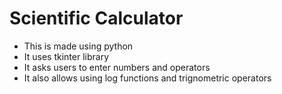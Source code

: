 # Scientific Calculator

<ul>
  <li>This is made using python</li>
  <li>It uses tkinter library</li>
  <li>It asks users to enter numbers and operators</li>
  <li>It also allows using log functions and trignometric operators</li>
</ul>
